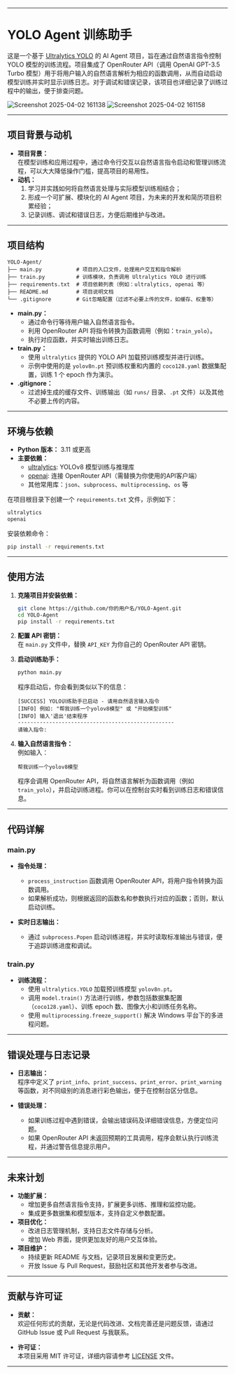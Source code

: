 
---

# YOLO Agent 训练助手

这是一个基于 [Ultralytics YOLO](https://github.com/ultralytics/ultralytics) 的 AI Agent 项目，旨在通过自然语言指令控制 YOLO 模型的训练流程。项目集成了 OpenRouter API（调用 OpenAI GPT-3.5 Turbo 模型）用于将用户输入的自然语言解析为相应的函数调用，从而自动启动模型训练并实时显示训练日志。对于调试和错误记录，该项目也详细记录了训练过程中的输出，便于排查问题。

![Screenshot 2025-04-02 161138](https://github.com/user-attachments/assets/804a4b4e-7902-4645-8a49-322a1586f296)
![Screenshot 2025-04-02 161158](https://github.com/user-attachments/assets/4e9ef437-d37d-4773-8ec5-b504ca0f96bd)

---

## 项目背景与动机

- **项目背景：**  
  在模型训练和应用过程中，通过命令行交互以自然语言指令启动和管理训练流程，可以大大降低操作门槛，提高项目的易用性。  
- **动机：**  
  1. 学习并实践如何将自然语言处理与实际模型训练相结合；  
  2. 形成一个可扩展、模块化的 AI Agent 项目，为未来的开发和简历项目积累经验；  
  3. 记录训练、调试和错误日志，方便后期维护与改进。

---

## 项目结构

```
YOLO-Agent/
├── main.py           # 项目的入口文件，处理用户交互和指令解析
├── train.py          # 训练模块，负责调用 Ultralytics YOLO 进行训练
├── requirements.txt  # 项目依赖列表（例如：ultralytics, openai 等）
├── README.md         # 项目说明文档
└── .gitignore        # Git忽略配置（过滤不必要上传的文件，如缓存、权重等）
```

- **main.py：**  
  - 通过命令行等待用户输入自然语言指令。
  - 利用 OpenRouter API 将指令转换为函数调用（例如：`train_yolo`）。
  - 执行对应函数，并实时输出训练日志。
- **train.py：**  
  - 使用 `ultralytics` 提供的 YOLO API 加载预训练模型并进行训练。
  - 示例中使用的是 `yolov8n.pt` 预训练权重和内置的 `coco128.yaml` 数据集配置，训练 1 个 epoch 作为演示。
- **.gitignore：**  
  - 过滤掉生成的缓存文件、训练输出（如 `runs/` 目录、`.pt` 文件）以及其他不必要上传的内容。

---

## 环境与依赖

- **Python 版本：** 3.11 或更高
- **主要依赖：**
  - [ultralytics](https://pypi.org/project/ultralytics/): YOLOv8 模型训练与推理库
  - [openai](https://pypi.org/project/openai/): 连接 OpenRouter API（需替换为你使用的API客户端）
  - 其他常用库：`json`、`subprocess`、`multiprocessing`、`os` 等

在项目根目录下创建一个 `requirements.txt` 文件，示例如下：

```txt
ultralytics
openai
```

安装依赖命令：

```bash
pip install -r requirements.txt
```

---

## 使用方法

1. **克隆项目并安装依赖：**

   ```bash
   git clone https://github.com/你的用户名/YOLO-Agent.git
   cd YOLO-Agent
   pip install -r requirements.txt
   ```

2. **配置 API 密钥：**  
   在 `main.py` 文件中，替换 `API_KEY` 为你自己的 OpenRouter API 密钥。

3. **启动训练助手：**

   ```bash
   python main.py
   ```

   程序启动后，你会看到类似以下的信息：

   ```
   [SUCCESS] YOLO训练助手已启动 - 请用自然语言输入指令
   [INFO] 例如: "帮我训练一个yolov8模型" 或 "开始模型训练"
   [INFO] 输入'退出'结束程序
   --------------------------------------------------
   请输入指令:
   ```

4. **输入自然语言指令：**  
   例如输入：
   
   ```
   帮我训练一个yolov8模型
   ```

   程序会调用 OpenRouter API，将自然语言解析为函数调用（例如 `train_yolo`），并启动训练进程。你可以在控制台实时看到训练日志和错误信息。

---

## 代码详解

### main.py

- **指令处理：**  
  - `process_instruction` 函数调用 OpenRouter API，将用户指令转换为函数调用。
  - 如果解析成功，则根据返回的函数名和参数执行对应的函数；否则，默认启动训练。

- **实时日志输出：**  
  - 通过 `subprocess.Popen` 启动训练进程，并实时读取标准输出与错误，便于追踪训练进度和调试。

### train.py

- **训练流程：**  
  - 使用 `ultralytics.YOLO` 加载预训练模型 `yolov8n.pt`。
  - 调用 `model.train()` 方法进行训练，参数包括数据集配置（`coco128.yaml`）、训练 epoch 数、图像大小和训练任务名称。
  - 使用 `multiprocessing.freeze_support()` 解决 Windows 平台下的多进程问题。

---

## 错误处理与日志记录

- **日志输出：**  
  程序中定义了 `print_info`、`print_success`、`print_error`、`print_warning` 等函数，对不同级别的消息进行彩色输出，便于在控制台区分信息。

- **错误处理：**  
  - 如果训练过程中遇到错误，会输出错误码及详细错误信息，方便定位问题。
  - 如果 OpenRouter API 未返回预期的工具调用，程序会默认执行训练流程，并通过警告信息提示用户。

---

## 未来计划

- **功能扩展：**
  - 增加更多自然语言指令支持，扩展更多训练、推理和监控功能。
  - 集成更多数据集和模型版本，支持自定义参数配置。
- **项目优化：**
  - 改进日志管理机制，支持日志文件存储与分析。
  - 增加 Web 界面，提供更加友好的用户交互体验。
- **项目维护：**
  - 持续更新 README 与文档，记录项目发展和变更历史。
  - 开放 Issue 与 Pull Request，鼓励社区和其他开发者参与改进。

---

## 贡献与许可证

- **贡献：**  
  欢迎任何形式的贡献，无论是代码改进、文档完善还是问题反馈，请通过 GitHub Issue 或 Pull Request 与我联系。

- **许可证：**  
  本项目采用 MIT 许可证，详细内容请参考 [LICENSE](LICENSE) 文件。

---

